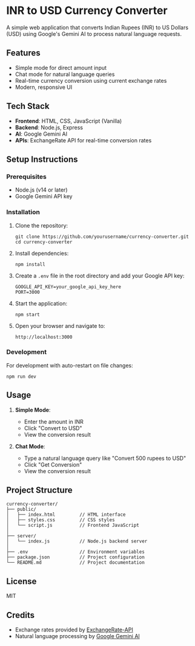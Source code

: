 # INR to USD Currency Converter

A simple web application that converts Indian Rupees (INR) to US Dollars (USD) using Google's Gemini AI to process natural language requests.

## Features

- Simple mode for direct amount input
- Chat mode for natural language queries
- Real-time currency conversion using current exchange rates
- Modern, responsive UI

## Tech Stack

- **Frontend**: HTML, CSS, JavaScript (Vanilla)
- **Backend**: Node.js, Express
- **AI**: Google Gemini AI
- **APIs**: ExchangeRate API for real-time conversion rates

## Setup Instructions

### Prerequisites

- Node.js (v14 or later)
- Google Gemini API key

### Installation

1. Clone the repository:
   ```
   git clone https://github.com/yourusername/currency-converter.git
   cd currency-converter
   ```

2. Install dependencies:
   ```
   npm install
   ```

3. Create a `.env` file in the root directory and add your Google API key:
   ```
   GOOGLE_API_KEY=your_google_api_key_here
   PORT=3000
   ```

4. Start the application:
   ```
   npm start
   ```

5. Open your browser and navigate to:
   ```
   http://localhost:3000
   ```

### Development

For development with auto-restart on file changes:
```
npm run dev
```

## Usage

1. **Simple Mode**:
   - Enter the amount in INR
   - Click "Convert to USD"
   - View the conversion result

2. **Chat Mode**:
   - Type a natural language query like "Convert 500 rupees to USD"
   - Click "Get Conversion"
   - View the conversion result

## Project Structure

```
currency-converter/
├── public/
│   ├── index.html         // HTML interface
│   ├── styles.css         // CSS styles
│   └── script.js          // Frontend JavaScript
│
├── server/
│   └── index.js           // Node.js backend server
│
├── .env                   // Environment variables
├── package.json           // Project configuration
└── README.md              // Project documentation
```

## License

MIT

## Credits

- Exchange rates provided by [ExchangeRate-API](https://www.exchangerate-api.com/)
- Natural language processing by [Google Gemini AI](https://ai.google.dev/)